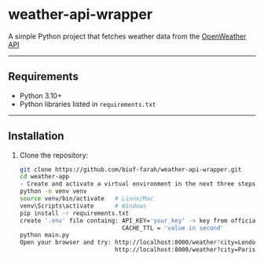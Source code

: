 ﻿# weather-api-wrapper

A simple Python project that fetches weather data from the [OpenWeather API](https://openweathermap.org/api) 

---

## Requirements

- Python 3.10+
- Python libraries listed in `requirements.txt`

---

##  Installation

1. Clone the repository:
   ```bash
   git clone https://github.com/biof-farah/weather-api-wrapper.git
   cd weather-app
   - Create and activate a virtual environment in the next three steps (optional but recommended) -
   python -m venv venv
   source venv/bin/activate   # Linux/Mac
   venv\Scripts\activate      # Windows
   pip install -r requirements.txt
   create '.env' file containg: API_KEY='your_key' -> key from official [OpenWeather API] site
                                CACHE_TTL = 'value in second'
   python main.py
   Open your browser and try: http://localhost:8000/weather?city=London&mode=current
                              http://localhost:8000/weather?city=Paris&mode=forecast





